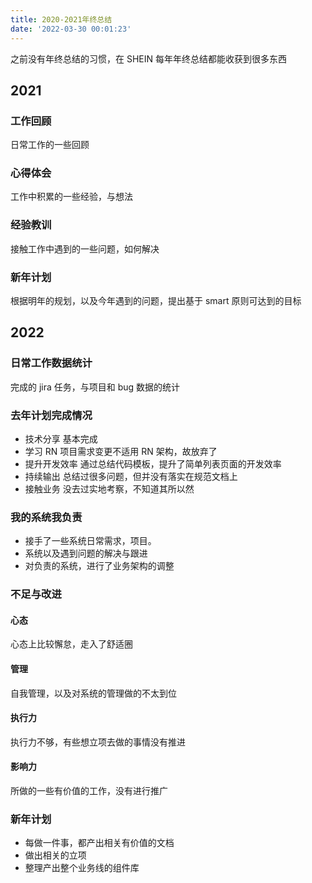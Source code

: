 ```yaml
---
title: 2020-2021年终总结
date: '2022-03-30 00:01:23'
---
```


之前没有年终总结的习惯，在 SHEIN 每年年终总结都能收获到很多东西

## 2021

### 工作回顾

日常工作的一些回顾

### 心得体会

工作中积累的一些经验，与想法

### 经验教训

接触工作中遇到的一些问题，如何解决

### 新年计划

根据明年的规划，以及今年遇到的问题，提出基于 smart 原则可达到的目标

## 2022

### 日常工作数据统计

完成的 jira 任务，与项目和 bug 数据的统计

### 去年计划完成情况

- 技术分享 基本完成
- 学习 RN 项目需求变更不适用 RN 架构，故放弃了
- 提升开发效率 通过总结代码模板，提升了简单列表页面的开发效率
- 持续输出 总结过很多问题，但并没有落实在规范文档上
- 接触业务 没去过实地考察，不知道其所以然

### 我的系统我负责

- 接手了一些系统日常需求，项目。
- 系统以及遇到问题的解决与跟进
- 对负责的系统，进行了业务架构的调整

### 不足与改进

#### 心态

心态上比较懈怠，走入了舒适圈

#### 管理

自我管理，以及对系统的管理做的不太到位

#### 执行力

执行力不够，有些想立项去做的事情没有推进

#### 影响力

所做的一些有价值的工作，没有进行推广

### 新年计划

- 每做一件事，都产出相关有价值的文档
- 做出相关的立项
- 整理产出整个业务线的组件库
